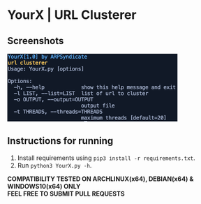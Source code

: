 # YourX | URL Clusterer

## Screenshots
![YourX](YourX.png)

## Instructions for running
1. Install requirements using `pip3 install -r requirements.txt`.
2. Run `python3 YourX.py -h`. <br>

**COMPATIBILITY TESTED ON ARCHLINUX(x64), DEBIAN(x64) & WINDOWS10(x64) ONLY**<br>
**FEEL FREE TO SUBMIT PULL REQUESTS**